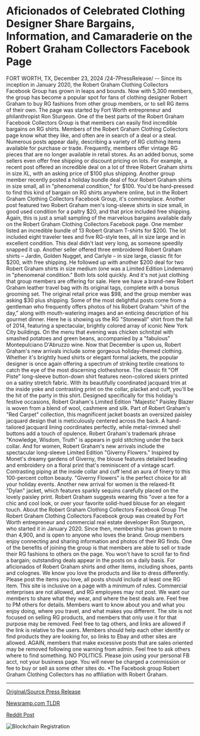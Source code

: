 # Aficionados of Celebrated Clothing Designer Share Bargains, Information, and Camaraderie on the Robert Graham Collectors Facebook Page

FORT WORTH, TX, December 23, 2024 /24-7PressRelease/ -- Since its inception in January 2020, the Robert Graham Clothing Collectors Facebook Group has grown in leaps and bounds. Now with 5,300 members, the group has become a popular spot for fans of clothing designer Robert Graham to buy RG fashions from other group members, or to sell RG items of their own. The page was started by Fort Worth entrepreneur and philanthropist Ron Sturgeon.  One of the best parts of the Robert Graham Facebook Collectors Group is that members can easily find incredible bargains on RG shirts. Members of the Robert Graham Clothing Collectors page know what they like, and often are in search of a deal or a steal. Numerous posts appear daily, describing a variety of RG clothing items available for purchase or trade. Frequently, members offer vintage RG pieces that are no longer available in retail stores.   As an added bonus, some sellers even offer free shipping or discount pricing on lots. For example, a recent post offered an incredible deal on a lot of three Robert Graham shirts in size XL, with an asking price of $100 plus shipping.  Another group member recently posted a holiday bundle deal of four Robert Graham shirts in size small, all in "phenomenal condition," for $100. You'd be hard-pressed to find this kind of bargain on RG shirts anywhere online, but in the Robert Graham Clothing Collectors Facebook Group, it's commonplace.  Another post featured two Robert Graham men's long-sleeve shirts in size small, in good used condition for a paltry $20, and that price included free shipping. Again, this is just a small sampling of the marvelous bargains available daily on the Robert Graham Clothing Collectors Facebook page.  One member listed an incredible bundle of 13 Robert Graham T-shirts for $200. The lot included eight traveler tees and five RG-style tees, all in size large and in excellent condition. This deal didn't last very long, as someone speedily snapped it up.  Another seller offered three embroidered Robert Graham shirts – Jardin, Golden Nugget, and Carlyle – in size large, classic fit for $200, with free shipping. He followed up with another $200 deal for two Robert Graham shirts in size medium (one was a Limited Edition Lindemann) in "phenomenal condition." Both lots sold quickly.  And it's not just clothing that group members are offering for sale. Here we have a brand-new Robert Graham leather travel bag with its original tags, complete with a bonus grooming set. The original retail price was $98, and the group member was asking $30 plus shipping.  Some of the most delightful posts come from a gentleman who frequently offers photos of his Robert Graham "shirt of the day," along with mouth-watering images and an enticing description of his gourmet dinner. Here he is showing us the RG "Stonewall" shirt from the fall of 2014, featuring a spectacular, brightly colored array of iconic New York City buildings. On the menu that evening was chicken schnitzel with smashed potatoes and green beans, accompanied by a "fabulous" Montepulciano D'Abruzzo wine.  Now that December is upon us, Robert Graham's new arrivals include some gorgeous holiday-themed clothing. Whether it's brightly hued shirts or elegant formal jackets, the popular designer is once again offering a spectrum of striking textile creations to catch the eye of the most discerning clotheshorse.  The classic fit "Off Piste" long-sleeve button-down shirt features neon-colored skiers printed on a satiny stretch fabric. With its beautifully coordinated jacquard trim at the inside yoke and contrasting print on the collar, placket and cuff, you'll be the hit of the party in this shirt.  Designed specifically for this holiday's festive occasions, Robert Graham's Limited Edition "Majestic" Paisley Blazer is woven from a blend of wool, cashmere and silk. Part of Robert Graham's "Red Carpet" collection, this magnificent jacket boasts an oversized paisley jacquard design that is meticulously centered across the back. A hand-tailored jacquard lining coordinates perfectly, while metal-rimmed shell buttons add a touch of opulence. Robert Graham's trademark phrase "Knowledge, Wisdom, Truth" is appears in gold stitching under the back collar.  And for women, Robert Graham's new arrivals include the spectacular long-sleeve Limited Edition "Giverny Flowers." Inspired by Monet's dreamy gardens of Giverny, the blouse features detailed beading and embroidery on a floral print that's reminiscent of a vintage scarf. Contrasting piping at the inside collar and cuff lend an aura of finery to this 100-percent cotton beauty. "Giverny Flowers" is the perfect choice for all your holiday events.  Another new arrival for women is the relaxed-fit "Dylan" jacket, which features sparkly sequins carefully placed on the lovely paisley print. Robert Graham suggests wearing this "over a tee for a chic and cool look, or over your favorite solid-hued blouse for an elegant touch.  About the Robert Graham Clothing Collectors Facebook Group  The Robert Graham Clothing Collectors Facebook group was created by Fort Worth entrepreneur and commercial real estate developer Ron Sturgeon, who started it in January 2020. Since then, membership has grown to more than 4,900, and is open to anyone who loves the brand. Group members enjoy connecting and sharing information and photos of their RG finds. One of the benefits of joining the group is that members are able to sell or trade their RG fashions to others on the page. You won't have to scroll far to find a bargain; outstanding deals appear in the posts on a daily basis.  For aficionados of Robert Graham shirts and other items, including shoes, pants and colognes. We know you love the products and like to dress differently. Please post the items you love, all posts should include at least one RG item. This site is inclusive on a page with a minimum of rules. Commercial enterprises are not allowed, and RG employees may not post. We want our members to share what they wear, and where the best deals are. Feel free to PM others for details. Members want to know about you and what you enjoy doing, where you travel, and what makes you different. The site is not focused on selling RG products, and members that only use it for that purpose may be removed. Feel free to tag others, and links are allowed if the link is relative to the users. Members should help each other identify or find products they are looking for, so links to Ebay and other sites are allowed. AGAIN, members that make excessive posts that are sales oriented may be removed following one warning from admin. Feel free to ask others where to find something. NO POLITICS. Please join using your personal FB acct, not your business page. You will never be charged a commission or fee to buy or sell as some other sites do.  *The Facebook group Robert Graham Clothing Collectors has no affiliation with Robert Graham. 

---

[Original/Source Press Release](https://www.24-7pressrelease.com/press-release/517340/aficionados-of-celebrated-clothing-designer-share-bargains-information-and-camaraderie-on-the-robert-graham-collectors-facebook-page)
                    

[Newsramp.com TLDR](https://newsramp.com/curated-news/robert-graham-clothing-collectors-facebook-group-offers-bargains-and-new-holiday-arrivals/76b1daeb543976c245a5703b451c0923) 

 



[Reddit Post](https://www.reddit.com/r/Lifestyle_Culture/comments/1hkq6fy/robert_graham_clothing_collectors_facebook_group/) 



![Blockchain Registration](https://cdn.newsramp.app/24-7PressRelease/qrcode/2412/23/cornJFEb.webp)
